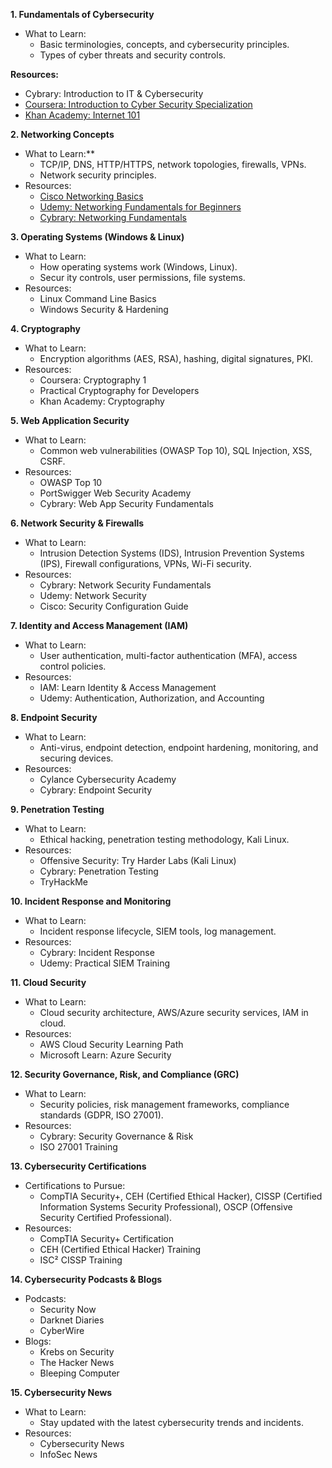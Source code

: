 **1. Fundamentals of Cybersecurity**
 - What to Learn:
    - Basic terminologies, concepts, and cybersecurity principles.
    - Types of cyber threats and security controls.

**Resources:**
 - Cybrary: Introduction to IT & Cybersecurity
 - [Coursera: Introduction to Cyber Security Specialization](https://www.coursera.org/specializations/intro-cyber-security)
 - [Khan Academy: Internet 101](https://www.khanacademy.org/computing/computer-science/internet-intro)

**2. Networking Concepts**

 - What to Learn:**
    - TCP/IP, DNS, HTTP/HTTPS, network topologies, firewalls, VPNs.
    - Network security principles.
- Resources:
    - [Cisco Networking Basics](https://www.cisco.com/c/en_uk/solutions/small-business/resource-center/networking/networking-basics.html)
    - [Udemy: Networking Fundamentals for Beginners]()
    - [Cybrary: Networking Fundamentals]()

**3. Operating Systems (Windows & Linux)**
- What to Learn:
    - How operating systems work (Windows, Linux).
    - Secur ity controls, user permissions, file systems.
- Resources:
    - Linux Command Line Basics
    - Windows Security & Hardening

**4. Cryptography**
- What to Learn:
    - Encryption algorithms (AES, RSA), hashing, digital signatures, PKI.
- Resources:
    - Coursera: Cryptography 1
    - Practical Cryptography for Developers
    - Khan Academy: Cryptography

**5. Web Application Security**
- What to Learn:
    - Common web vulnerabilities (OWASP Top 10), SQL Injection, XSS, CSRF.
- Resources:
    - OWASP Top 10
    - PortSwigger Web Security Academy
    - Cybrary: Web App Security Fundamentals

**6. Network Security & Firewalls**
- What to Learn:
    - Intrusion Detection Systems (IDS), Intrusion Prevention Systems (IPS), Firewall configurations, VPNs, Wi-Fi security.
- Resources:
    - Cybrary: Network Security Fundamentals
    - Udemy: Network Security
    - Cisco: Security Configuration Guide

**7. Identity and Access Management (IAM)**
- What to Learn:
    - User authentication, multi-factor authentication (MFA), access control policies.
- Resources:
    - IAM: Learn Identity & Access Management
    - Udemy: Authentication, Authorization, and Accounting

**8. Endpoint Security**
- What to Learn:
    - Anti-virus, endpoint detection, endpoint hardening, monitoring, and securing devices.
- Resources:
    - Cylance Cybersecurity Academy
    - Cybrary: Endpoint Security

**9. Penetration Testing**
- What to Learn:
    - Ethical hacking, penetration testing methodology, Kali Linux.
- Resources:
    - Offensive Security: Try Harder Labs (Kali Linux)
    - Cybrary: Penetration Testing
    - TryHackMe

**10. Incident Response and Monitoring**
- What to Learn:
    - Incident response lifecycle, SIEM tools, log management.
- Resources:
    - Cybrary: Incident Response
    - Udemy: Practical SIEM Training

**11. Cloud Security**
- What to Learn:
    - Cloud security architecture, AWS/Azure security services, IAM in cloud.
- Resources:
    - AWS Cloud Security Learning Path
    - Microsoft Learn: Azure Security

**12. Security Governance, Risk, and Compliance (GRC)**
- What to Learn:
    - Security policies, risk management frameworks, compliance standards (GDPR, ISO 27001).
- Resources:
    - Cybrary: Security Governance & Risk
    - ISO 27001 Training

**13. Cybersecurity Certifications**
- Certifications to Pursue:
    - CompTIA Security+, CEH (Certified Ethical Hacker), CISSP (Certified Information Systems Security Professional), OSCP (Offensive Security Certified Professional).
- Resources:
    - CompTIA Security+ Certification
    - CEH (Certified Ethical Hacker) Training
    - ISC² CISSP Training
    
**14. Cybersecurity Podcasts & Blogs**
- Podcasts:
    - Security Now
    - Darknet Diaries
    - CyberWire
- Blogs:
    - Krebs on Security
    - The Hacker News
    - Bleeping Computer

**15. Cybersecurity News**
- What to Learn:
    - Stay updated with the latest cybersecurity trends and incidents.
- Resources:
    - Cybersecurity News
    - InfoSec News